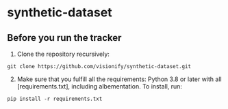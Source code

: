 # synthetic-dataset

## Before you run the tracker

1. Clone the repository recursively:

`git clone https://github.com/visionify/synthetic-dataset.git`

2. Make sure that you fulfill all the requirements: Python 3.8 or later with all [requirements.txt], including albementation. To install, run:

`pip install -r requirements.txt`
